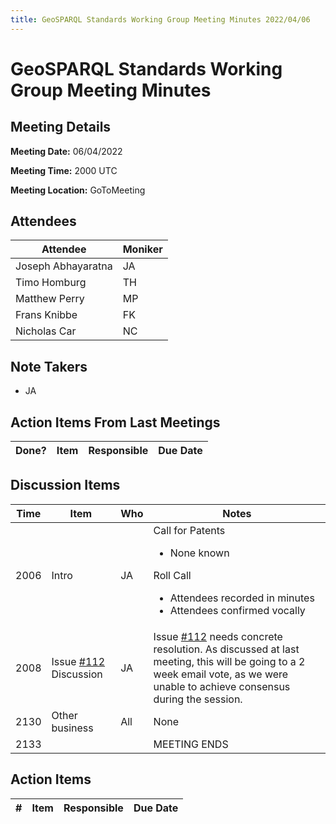 ```yaml
---
title: GeoSPARQL Standards Working Group Meeting Minutes 2022/04/06
---
```

# GeoSPARQL Standards Working Group Meeting Minutes
## Meeting Details
**Meeting Date:** 06/04/2022

**Meeting Time:** 2000 UTC

**Meeting Location:** GoToMeeting  

## Attendees
| Attendee | Moniker |
| ---- | ---- |
| Joseph Abhayaratna | JA |
| Timo Homburg | TH |
| Matthew Perry | MP |
| Frans Knibbe | FK |
| Nicholas Car | NC |

## Note Takers
- JA

## Action Items From Last Meetings
| Done? | Item | Responsible | Due Date |
| ---- | ---- | ---- | --- |


## Discussion Items
| Time | Item | Who | Notes |
| ---- | ---- | ---- | ---- |
| 2006 | Intro | JA | Call for Patents<ul><li>None known</li></ul>Roll Call<ul><li>Attendees recorded in minutes</li><li>Attendees confirmed vocally</li></ul> |
| 2008 | Issue [#112](https://github.com/opengeospatial/ogc-geosparql/issues/112) Discussion | JA | Issue [#112](https://github.com/opengeospatial/ogc-geosparql/issues/112) needs concrete resolution. As discussed at last meeting, this will be going to a 2 week email vote, as we were unable to achieve consensus during the session. |
| 2130 | Other business | All | None |
| 2133 | | | MEETING ENDS |

## Action Items
| \# | Item | Responsible | Due Date |
| ---- | ---- | ---- | ---- |
